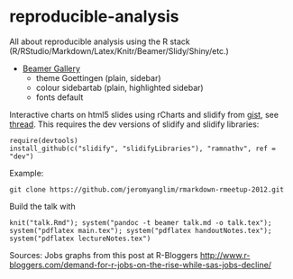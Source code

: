 reproducible-analysis
=====================

All about reproducible analysis using the R stack (R/RStudio/Markdown/Latex/Knitr/Beamer/Slidy/Shiny/etc.)

* [Beamer Gallery](http://deic.uab.es/~iblanes/beamer_gallery/individual/Goettingen-default-default.html)
  * theme
  Goettingen (plain, sidebar)
  * colour sidebartab (plain, highlighted sidebar)
  * fonts default

Interactive charts on html5 slides using rCharts and slidify from [gist](https://gist.github.com/3340d43d8c09ffcd53e3.git), see [thread](https://github.com/ramnathv/slidify/issues/244).  This requires the dev versions of slidify and slidify libraries:

```
require(devtools)
install_github(c("slidify", "slidifyLibraries"), "ramnathv", ref = "dev")
```

Example:
```
git clone https://github.com/jeromyanglim/rmarkdown-rmeetup-2012.git
```

Build the talk with
```
knit("talk.Rmd"); system("pandoc -t beamer talk.md -o talk.tex"); system("pdflatex main.tex"); system("pdflatex handoutNotes.tex"); system("pdflatex lectureNotes.tex")
```

Sources:
Jobs graphs from this post at R-Bloggers
http://www.r-bloggers.com/demand-for-r-jobs-on-the-rise-while-sas-jobs-decline/